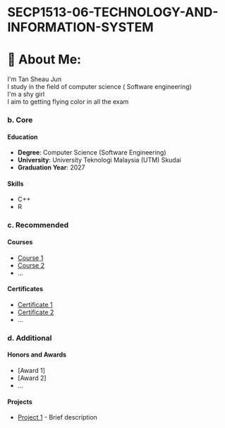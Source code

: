 # SECP1513-06-TECHNOLOGY-AND-INFORMATION-SYSTEM
# 💫 About Me:
I'm Tan Sheau Jun<br>I study in the field of computer science ( Software engineering)<br>I'm a shy girl<br>I aim to getting flying color in all the exam


### b. Core
#### Education
- **Degree**: Computer Science (Software Engineering)
- **University**: University Teknologi Malaysia (UTM) Skudai
- **Graduation Year**: 2027

#### Skills
- C++
- R 
### c. Recommended

#### Courses

- [Course 1](Link)
- [Course 2](Link)
- ...

#### Certificates

- [Certificate 1](Link)
- [Certificate 2](Link)
- ...

### d. Additional

#### Honors and Awards

- [Award 1]
- [Award 2]
- ...

#### Projects

- [Project 1](Link) - Brief description

